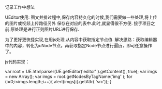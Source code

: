 记录工作中想法

UEditor使用:
  图文并排过程中,保存内容持久化的时候,我们需要做一些处理,将上传的图片或视频上传路径另外
保存在对应的表中.此时,就显得很不方便.
接手项目之前.原处理是进行正则图片URL进行保存.
   
  为了更好更快捷实现,在用js处理,从内容中获取指定节点值.
解决思路：获取编辑器中的内容，转化为uNode节点，再获取指定Node节点进行遍历，即可任意操作了。

js代码实现：

var root = UE.htmlparser(UE.getEditor('editor' ).getContent(), true);
var imgs = new Array();
var imgs = root.getNodesByTagName('img' );
for (i=0;i&lt;imgs.length;i++){
    alert(imgs[i].getAttr( 'src'));
}